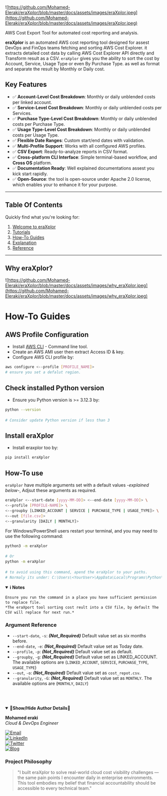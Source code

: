 ![https://github.com/Mohamed-Eleraki/eraXplor/blob/master/docs/assets/images/eraXplor.jpeg](https://github.com/Mohamed-Eleraki/eraXplor/blob/master/docs/assets/images/eraXplor.jpeg)

AWS Cost Export Tool for automated cost reporting and analysis.

**eraXplor** is an automated AWS cost reporting tool designed for assest DevOps and FinOps teams fetching and sorting AWS Cost Explorer.
it extracts detailed cost data by calling AWS Cost Explorer API directly and Transform result as a CSV.
`eraXplor` gives you the ability to sort the cost by Account, Service, Usage Type or even By Purchase Type.
as well as format and separate the result by Monthly or Daily cost.

## Key Features

- ✅ **Account-Level Cost Breakdown**: Monthly or daily unblended costs per linked account.
- ✅ **Service-Level Cost Breakdown**: Monthly or daily unblended costs per Services.
- ✅ **Purchase Type-Level Cost Breakdown**: Monthly or daily unblended costs per Purchase Type.
- ✅ **Usage Type-Level Cost Breakdown**: Monthly or daily unblended costs per Usage Type.
- ✅ **Flexible Date Ranges**: Custom start/end dates with validation.
- ✅ **Multi-Profile Support**: Works with all configured AWS profiles.
- ✅ **CSV Export**: Ready-to-analyze reports in CSV format.
- ✅ **Cross-platform CLI Interface**: Simple terminal-based workflow, and **Cross OS** platform.
- ✅ **Documentation Ready**: Well explained documentations assest you kick start rapidly.
- ✅ **Open-Source**: the tool is open-source under Apache 2.0 license, which enables your to enhance it for your purpose.

---

## Table Of Contents

Quickly find what you're looking for:

1. [Welcome to eraXplor](https://mohamed-eleraki.github.io/eraXplor/)
2. [Tutorials](https://mohamed-eleraki.github.io/eraXplor/tutorials/)
3. [How-To Guides](https://mohamed-eleraki.github.io/eraXplor/how-to-guides/)
4. [Explanation](https://mohamed-eleraki.github.io/eraXplor/explanation/)
5. [Reference](https://mohamed-eleraki.github.io/eraXplor/reference/)

---

## Why eraXplor?

![https://github.com/Mohamed-Eleraki/eraXplor/blob/master/docs/assets/images/why_eraXplor.jpeg](https://github.com/Mohamed-Eleraki/eraXplor/blob/master/docs/assets/images/why_eraXplor.jpeg)

# How-To Guides

## AWS Profile Configuration

- Install [AWS CLI](https://docs.aws.amazon.com/cli/latest/userguide/getting-started-install.html) - Command line tool.
- Create an AWS AMI user then extract Access ID & key.
- Configure AWS CLI profile by:

```bash
aws configure <--profile [PROFILE_NAME]>
# ensure you set a defalut region.
```

## Check installed Python version

- Ensure you Python version is >= 3.12.3 by:

```bash
python --version

# Consider update Python version if less than 3
```

## Install eraXplor

- Install eraxplor too by:

```bash
pip install eraXplor
```

## How-To use

`eraXplor` have multiple arguments set with a default values _-explained below-_, Adjsut these arguments as required.

```bash
eraXplor <--start-date [yyyy-MM-DD]> <--end-date [yyyy-MM-DD]> \
<--profile [PROFILE-NAME]> \
<--groupby [LINKED_ACCOUNT | SERVICE | PURCHASE_TYPE | USAGE_TYPE]> \
<--out [file.csv]>
<--granularity [DAILY | MONTHLY]>
```

For Windows/PowerShell users restart your terminal, and you may need to use the following command:

```bash
python3 -m eraXplor

# Or
python -m eraXplor

# to avoid using this command, apend the eraXplor to your paths.
# Normaly its under: C:\Users\<YourUser>\AppData\Local\Programs\Python\Python<version>\Scripts\
```

<details open>
<summary><strong> ℹ️ Notes </strong></summary>

    Ensure you run the command in a place you have sufficient permission to replace file.
    *The eraXport tool sorting cost reult into a CSV file, by default The CSV will replace for next run.*
</details>

### Argument Reference

- `--start-date`, `-s`: **_(Not_Required)_** Default value set as six months before.
- `--end-date`, `-e`: **_(Not_Required)_** Default value set as Today date.
- `--profile`, `-p`: **_(Not_Required)_** Default value set as default.
- `--groupby`, `-g`: **_(Not_Required)_** Default value set as LINKED_ACCOUNT.
    The available options are (`LINKED_ACCOUNT`, `SERVICE`, `PURCHASE_TYPE`, `USAGE_TYPE`)
- `--out`, `-o`: **_(Not_Required)_** Default value set as `cost_repot.csv`.
- `--granularity`, `-G`: **_(Not_Required)_** Default value set as `MONTHLY`.
    The available options are (`MONTHLY`, `DAILY`)

<!-- ```mermaid
graph LR
    A[AWS Console] ->|Complex UI| B[Manual Export]
    B -> C[Spreadsheet Manipulation]
    D[eraXplor] ->|Automated| E[Standardized Reports]
    style D fill:#4CAF50,stroke:#388E3C
    Replace -> with double --
``` -->
<br><br>
<details open>
<summary><strong>👋Show/Hide Author Details👋</strong></summary>

**Mohamed eraki**  
_Cloud & DevOps Engineer_

[![Email](https://img.shields.io/badge/Contact-mohamed--ibrahim2021@outlook.com-blue?style=flat&logo=mail.ru)](mailto:mohamed-ibrahim2021@outlook.com)  
[![LinkedIn](https://img.shields.io/badge/Connect-LinkedIn-informational?style=flat&logo=linkedin)](https://www.linkedin.com/in/mohamed-el-eraki-8bb5111aa/)  
[![Twitter](https://img.shields.io/badge/Twitter-Follow-blue?style=flat&logo=twitter)](https://x.com/__eraki__)  
[![Blog](https://img.shields.io/badge/Blog-Visit-brightgreen?style=flat&logo=rss)](https://eraki.hashnode.dev/)

### Project Philosophy

> "I built eraXplor to solve real-world cloud cost visibility challenges — the same pain points I encounter daily in enterprise environments. This tool embodies my belief that financial accountability should be accessible to every technical team."

</details>
